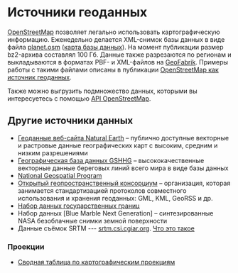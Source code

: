# Источники геоданных

[OpenStreetMap](https://www.openstreetmap.org/) позволяет легально использовать картографическую информацию. Еженедельно делается XML-снимок базы данных в виде файла [planet.osm](http://planet.openstreetmap.org/) ([карта базы данных](https://wiki.openstreetmap.org/wiki/Database)). На момент публикации размер bz2-архива составлял 100 Гб. Данные также разрезаются по регионам и выкладываются в форматах PBF- и XML-файлов на [GeoFabrik](http://download.geofabrik.de/). Примеры работы с такими файлами описаны в публикации [OpenStreetMap как источник геоданных](https://habr.com/ru/post/270513/).

Также можно выгрузить подмножество данных, которыми вы интересуетесь с помощью [API OpenStreetMap](https://wiki.openstreetmap.org/wiki/RU:API_v0.6).

## Другие источники данных

- [Геоданные веб-сайта Natural Earth](https://www.naturalearthdata.com/) – публично доступные векторные и растровые данные географических карт с высоким, средним и низким разреше­ниями
- [Географическая база данных GSHHG](https://www.soest.hawaii.edu/pwessel/gshhg/) – высококачественные векторные данные береговых линий всего мира в виде базы данных
- [National Geospatial Program](https://www.usgs.gov/core-science-systems/national-geospatial-program/national-map)
- [Открытый геопространственный консорциум](https://www.ogc.org/) – организация, которая занимается стандартизацией протоколов совместного использования и хранения геоданных: GML, KML, GeoRSS и др.
- [Набор данных государственных границ](http://thematicmapping.org/downloads/world_borders.php)
- Набор данных [Blue Marble Next Generation] – синтезированные NASA безоблачные снимки земной поверхности
- Данные съёмок SRTM --- [srtm.csi.cgiar.org](http://srtm.csi.cgiar.org/). [Что это такое](http://gis-lab.info/qa/srtm.html)

### Проекции

- [Сводная таблица по картографическим проекциям](http://www.radicalcartography.net/?projectionref)